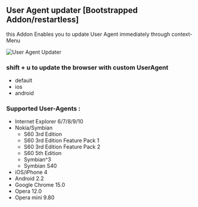 ## User Agent updater [Bootstrapped Addon/restartless]
this Addon Enables you to update User Agent immediately through context-Menu

![User Agent Updater](http://i52.tinypic.com/mrpmk0.png)
### shift + u to update the browser with custom UserAgent
* default
* ios
* android

### Supported User-Agents :

* Internet Explorer 6/7/8/9/10
* Nokia/Symbian 
 	* S60 3rd Edition
 	* S60 3rd Edition Feature Pack 1
 	* S60 3rd Edition Feature Pack 2
 	* S60 5th Edition
 	* Symbian^3
 	* Symbian S40
* iOS/iPhone 4
* Android 2.2 
* Google Chrome 15.0
* Opera 12.0
* Opera mini 9.80